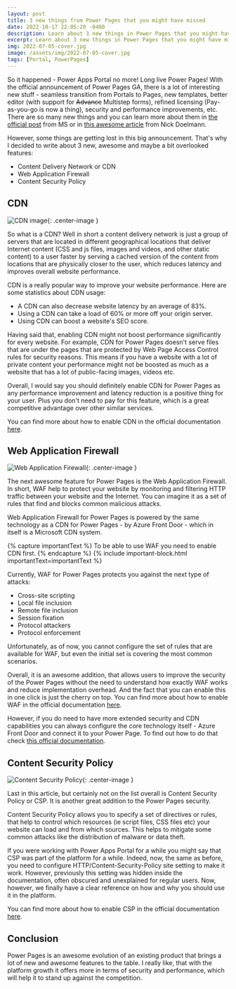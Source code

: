 ```yaml
---
layout: post
title: 3 new things from Power Pages that you might have missed
date: 2022-10-17 22:05:20 -0400
description: Learn about 3 new things in Power Pages that you might have missed
excerpt: Learn about 3 new things in Power Pages that you might have missed
img: 2022-07-05-cover.jpg
image: /assets/img/2022-07-05-cover.jpg
tags: [Portal, PowerPages]
---
```


So it happened - Power Apps Portal no more! Long live Power Pages! With the official announcement of Power Pages GA, there is a lot of interesting new stuff - seamless transition from Portals to Pages, new templates, better editor (with support for ~~Advance~~ Multistep forms), refined licensing (Pay-as-you-go is now a thing), security and performance improvements, etc. There are so many new things and you can learn more about them in [the official post](https://powerpages.microsoft.com/en-us/blog/microsoft-power-pages-is-now-generally-available/) from MS or in [this awesome article](https://readyxrm.blog/2022/10/12/power-apps-portals-is-now-power-pages/) from Nick Doelmann.

However, some things are getting lost in this big announcement. That's why I decided to write about 3 new, awesome and maybe a bit overlooked features:

- Content Delivery Network or CDN
- Web Application Firewall
- Content Security Policy

## CDN

![CDN image]({{site.baseurl}}/assets/img/2022-10-17-cdn.jpg){: .center-image }

So what is a CDN? Well in short a content delivery network is just a group of servers that are located in different geographical locations that deliver Internet content (CSS and js files, images and videos, and other static content) to a user faster by serving a cached version of the content from locations that are physically closer to the user, which reduces latency and improves overall website performance.

CDN is a really popular way to improve your website performance. Here are some statistics about CDN usage:

- A CDN can also decrease website latency by an average of 83%.
- Using a CDN can take a load of 60% or more off your origin server.
- Using CDN can boost a website's SEO score.

Having said that, enabling CDN might not boost performance significantly for every website. For example, CDN for Power Pages doesn't serve files that are under the pages that are protected by Web Page Access Control rules for security reasons. This means if you have a website with a lot of private content your performance might not be boosted as much as a website that has a lot of public-facing images, videos etc.

Overall, I would say you should definitely enable CDN for Power Pages as any performance improvement and latency reduction is a positive thing for your user. Plus you don't need to pay for this feature, which is a great competitive advantage over other similar services.

You can find more about how to enable CDN in the official documentation [here](https://learn.microsoft.com/en-us/power-apps/maker/portals/configure/configure-cdn).

## Web Application Firewall

![Web Application Firewall]({{site.baseurl}}/assets/img/2022-10-17-wall.jpg){: .center-image }

The next awesome feature for Power Pages is the Web Application Firewall. In short, WAF help to protect your website by monitoring and filtering HTTP traffic between your website and the Internet. You can imagine it as a set of rules that find and blocks common malicious attacks.

Web Application Firewall for Power Pages is powered by the same technology as a CDN for Power Pages - by Azure Front Door - which in itself is a Microsoft CDN system.

{% capture importantText %}
To be able to use WAF you need to enable CDN first.
{% endcapture %}
{% include important-block.html importantText=importantText %}

Currently, WAF for Power Pages protects you against the next type of attacks:

- Cross-site scripting
- Local file inclusion
- Remote file inclusion
- Session fixation
- Protocol attackers
- Protocol enforcement

Unfortunately, as of now, you cannot configure the set of rules that are available for WAF, but even the initial set is covering the most common scenarios.

Overall, it is an awesome addition, that allows users to improve the security of the Power Pages without the need to understand how exactly WAF works and reduce implementation overhead. And the fact that you can enable this in one click is just the cherry on top. You can find more about how to enable WAF in the official documentation [here](https://learn.microsoft.com/en-us/power-pages/security/web-application-firewall).

However, if you do need to have more extended security and CDN capabilities you can always configure the core technology itself - Azure Front Door and connect it to your Power Page. To find out how to do that check [this official documentation](https://learn.microsoft.com/en-us/power-apps/maker/portals/azure-front-door).

## Content Security Policy

![Content Security Policy]({{site.baseurl}}/assets/img/2022-10-17-key.jpg){: .center-image }

Last in this article, but certainly not on the list overall is Content Security Policy or CSP. It is another great addition to the Power Pages security.

Content Security Policy allows you to specify a set of directives or rules, that help to control which resources (ie script files, CSS files etc) your website can load and from which sources. This helps to mitigate some common attacks like the distribution of malware or data theft.

If you were working with Power Apps Portal for a while you might say that CSP was part of the platform for a while. Indeed, now, the same as before, you need to configure HTTP/Content-Security-Policy site setting to make it work. However, previously this setting was hidden inside the documentation, often obscured and unexplained for regular users. Now, however, we finally have a clear reference on how and why you should use it in the platform.

You can find more about how to enable CSP in the official documentation [here](https://learn.microsoft.com/en-us/power-apps/maker/portals/configure/manage-content-security-policy).

## Conclusion

Power Pages is an awesome evolution of an existing product that brings a lot of new and awesome features to the table. I really like, that with the platform growth it offers more in terms of security and performance, which will help it to stand up against the competition.

